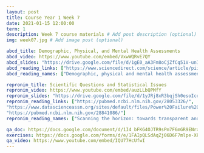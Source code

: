 ```yaml
---
layout: post
title: Course Year 1 Week 7
date: 2021-01-15 12:00:00
term: 1
description: Week 7 course materials # Add post description (optional)
img: week07.jpg # Add image post (optional)

abcd_title: Demographic, Physical, and Mental Health Assessments
abcd_video: https://www.youtube.com/embed/VxwWQRvE7QY
abcd_slides: "https://drive.google.com/file/d/1gE0_aA3Fm8oCjZfCq51V-unI-UFJM_uG/view?usp=sharing"
abcd_reading_links: ["https://www.sciencedirect.com/science/article/pii/S1878929317300683", "https://pubmed.ncbi.nlm.nih.gov/32541809/"]
abcd_reading_names: ["Demographic, physical and mental health assessments in the adolescent brain and cognitive development study: Rationale and description", "The ABCD study: understanding the development of risk for mental and physical health outcomes"]

repronim_title: Scientific Questions and Statistical Issues
repronim_video: https://www.youtube.com/embed/auzLLbQPMfY
repronim_slides: "https://drive.google.com/file/d/1yJRj8xR3bqjSh0esoIcqM4vDJtXUxhzY/view?usp=sharing"
repronim_reading_links: ["https://pubmed.ncbi.nlm.nih.gov/28053326/",
"https://www.datascienceassn.org/sites/default/files/Power%20Failure%20-%20Why%20Small%20Sample%20Size%20Undermines%20the%20Reliability%20of%20Neuroscience.pdf",
"https://pubmed.ncbi.nlm.nih.gov/28841086/"]
repronim_reading_names: ["Scanning the horizon: towards transparent and reproducible neuroimaging research", "Power failure: why small sample size undermines the reliability of neuroscience", "Choosing Prediction Over Explanation in Psychology: Lessons From Machine Learning"]

qa_doc: https://docs.google.com/document/d/1I4_bFKG4OJTR9sPm7F6mGR9ENrx-C5YbAG5GsnBEH5o/edit?usp=sharing
exercises: https://docs.google.com/forms/d/e/1FAIpQLSdAqZj06D6F7mlpe-XPR53d_wuiOn1zNX-TljpYPidxUXz9Eg/viewform?usp=sf_link
qa_video: https://www.youtube.com/embed/IQU77HcUfwI
---
```

